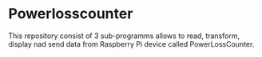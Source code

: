 # Powerlosscounter
This repository consist of 3 sub-programms allows to read, transform, display nad send data from Raspberry Pi device called PowerLossCounter.
